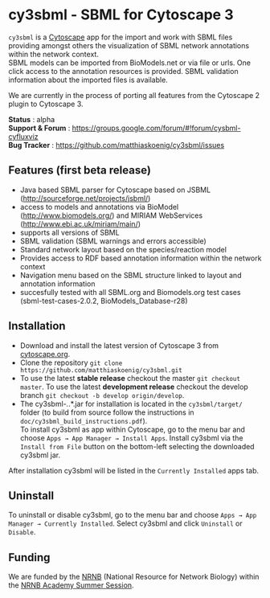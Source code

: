 # cy3sbml - SBML for Cytoscape 3

`cy3sbml` is a [Cytoscape](http://www.cytoscape.org) app for the import and work with SBML files providing amongst others the 
visualization of SBML network annotations within the network context.  
SBML models can be imported from BioModels.net or via file or urls. One click access to the annotation
resources is provided. SBML validation information about the imported files is available.

We are currently in the process of porting all features from the Cytoscape 2 plugin to Cytoscape 3.

**Status** : alpha  
**Support & Forum** : https://groups.google.com/forum/#!forum/cysbml-cyfluxviz  
**Bug Tracker** : https://github.com/matthiaskoenig/cy3sbml/issues  

## Features (first beta release)
* Java based SBML parser for Cytoscape based on JSBML (http://sourceforge.net/projects/jsbml/)
* access to models and annotations via BioModel 
  (http://www.biomodels.org/) and MIRIAM WebServices (http://www.ebi.ac.uk/miriam/main/)
* supports all versions of SBML
* SBML validation (SBML warnings and errors accessible)
* Standard network layout based on the species/reaction model
* Provides access to RDF based annotation information within
  the network context
* Navigation menu based on the SBML structure linked to layout 
  and annotation information
* succesfully tested with all SBML.org and Biomodels.org test
  cases (sbml-test-cases-2.0.2, BioModels_Database-r28)

## Installation
* Download and install the latest version of Cytoscape 3 from [cytoscape.org](http://www.cytoscape.org/).  
* Clone the repository `git clone https://github.com/matthiaskoenig/cy3sbml.git`
* To use the latest **stable release** checkout the master `git checkout master`. To use the latest **development release** checkout the develop branch `git checkout -b develop origin/develop`.
* The cy3sbml-*.*.*.jar for installation is located in the `cy3sbml/target/` folder (to build from source follow the instructions in `doc/cy3sbml_build_instructions.pdf`).  
To install cy3sbml as app within Cytoscape, go to the menu bar and choose `Apps → App Manager → Install Apps`. Install cy3sbml via the `Install from File` button on the bottom-left selecting the  downloaded cy3sbml jar.

After installation cy3sbml will be listed in the `Currently Installed` apps tab.

## Uninstall
To uninstall or disable cy3sbml, go to the menu bar and choose `Apps → App Manager → Currently Installed`. Select cy3sbml and click `Uninstall` or `Disable`.

## Funding
We are funded by the [NRNB](http://nrnb.org) (National Resource for Network Biology) within the [NRNB Academy Summer Session](http://nrnb.org/gsoc.html). 
